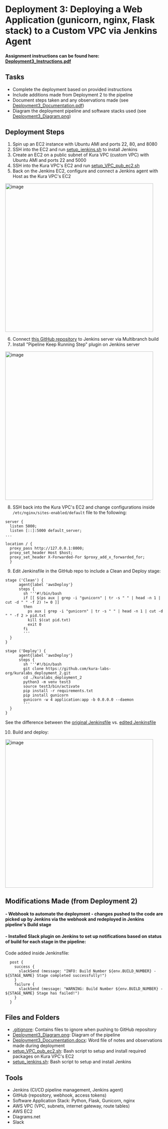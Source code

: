 # Deployment 3: Deploying a Web Application (gunicorn, nginx, Flask stack) to a Custom VPC via Jenkins Agent

#### Assignment instructions can be found here: [Deployment3_Instructions.pdf](https://github.com/cadenhong/kl_wk14_deployment3/blob/main/Deployment-3_Assignment%20(1).pdf)

## Tasks
- Complete the deployment based on provided instructions
- Include additions made from Deployment 2 to the pipeline
- Document steps taken and any observations made (see [Deployment3_Documentation.pdf]())
- Diagram the deployment pipeline and software stacks used (see [Deployment3_Diagram.png](https://github.com/cadenhong/kl_wk14_deployment3_organized/blob/main/Deployment3_Diagram.png))

## Deployment Steps
1. Spin up an EC2 instance with Ubuntu AMI and ports 22, 80, and 8080
2. SSH into the EC2 and run [setup_jenkins.sh](https://github.com/cadenhong/kl_wk14_deployment3_organized/blob/main/setup_jenkins.sh) to install Jenkins
3. Create an EC2 on a public subnet of Kura VPC (custom VPC) with Ubuntu AMI and ports 22 and 5000
4. SSH into the Kura VPC's EC2 and run [setup_VPC_pub_ec2.sh](https://github.com/cadenhong/kl_wk14_deployment3_organized/blob/main/setup_VPC_pub_ec2.sh) 
5. Back on the Jenkins EC2, configure and connect a Jenkins agent with Host as the Kura VPC's EC2
<img width="470" alt="image" src="https://user-images.githubusercontent.com/83370640/194993622-1ddf45b2-68ad-4c56-bd7f-5cd46e19954f.png">

6. Connect [this GitHub repository](https://github.com/cadenhong/kl_wk14_deployment3) to Jenkins server via Multibranch build
7. Install "Pipeline Keep Running Step" plugin on Jenkins server 
<img width="470" alt="image" src="https://user-images.githubusercontent.com/83370640/195619075-e8e25f64-45bd-48a2-89dc-f6e4bded5760.png">

8. SSH back into the Kura VPC's EC2 and change configurations inside `/etc/nginx/sites-enabled/default` file to the following:
```
server {
  listen 5000;
  listen [::]:5000 default_server;
...

location / {
  proxy_pass http://127.0.0.1:8000;
  proxy_set_header Host $host;
  proxy_set_header X-Forwarded-For $proxy_add_x_forwarded_for;
  }
```
9. Edit Jenkinsfile in the GitHub repo to include a Clean and Deploy stage:
```
stage ('Clean') {
      agent{label 'awsDeploy'}
      steps {
        sh '''#!/bin/bash
        if [[ $(ps aux | grep -i "gunicorn" | tr -s " " | head -n 1 | cut -d " " -f 2) != 0 ]]
        then
          ps aux | grep -i "gunicorn" | tr -s " " | head -n 1 | cut -d " " -f 2 > pid.txt
          kill $(cat pid.txt)
          exit 0
        fi
        '''
  }
}
     
stage ('Deploy') {
      agent{label 'awsDeploy'}
      steps {
        sh '''#!/bin/bash
        git clone https://github.com/kura-labs-org/kuralabs_deployment_2.git
        cd ./kuralabs_deployment_2
        python3 -m venv test3
        source test3/bin/activate
        pip install -r requirements.txt
        pip install gunicorn
        gunicorn -w 4 application:app -b 0.0.0.0 --daemon
        '''
  }
}
```
See the difference between the [original Jenkinsfile](https://github.com/kura-labs-org/kuralabs_deployment_3/blob/main/Jenkinsfile) vs. [edited Jenkinsfile](https://github.com/cadenhong/kl_wk14_deployment3/blob/main/Jenkinsfile)

10. Build and deploy:
<img width="470" alt="image" src="https://user-images.githubusercontent.com/83370640/194993733-2eef8a9f-1ead-498c-ac9a-5a55b4432cf3.png">


## Modifications Made (from Deployment 2)
#### - Webhook to automate the deployment - changes pushed to the code are picked up by Jenkins via the webhook and redeployed in Jenkins pipeline's Build stage

#### - Installed Slack plugin on Jenkins to set up notifications based on status of build for each stage in the pipeline:

Code added inside Jenkinsfile:
```
  post {
    success {
      slackSend (message: "INFO: Build Number ${env.BUILD_NUMBER} - ${STAGE_NAME} Stage completed successfully!")
    }
    failure {
      slackSend (message: "WARNING: Build Number ${env.BUILD_NUMBER} - ${STAGE_NAME} Stage has failed!")
    }
  }
```

## Files and Folders
- [.gitignore](https://github.com/cadenhong/kl_wk14_deployment3_organized/blob/main/.gitignore): Contains files to ignore when pushing to GitHub repository
- [Deployment3_Diagram.png](https://github.com/cadenhong/kl_wk14_deployment3_organized/blob/main/Deployment3_Diagram.png): Diagram of the pipeline
- [Deployment3_Documentation.docx](https://github.com/cadenhong/kl_wk14_deployment3_organized/blob/main/Deployment3_Documentation.docx): Word file of notes and observations made during deployment
- [setup_VPC_pub_ec2.sh](https://github.com/cadenhong/kl_wk14_deployment3_organized/blob/main/setup_VPC_pub_ec2.sh): Bash script to setup and install required packages on Kura VPC's EC2
- [setup_jenkins.sh](https://github.com/cadenhong/kl_wk14_deployment3_organized/blob/main/setup_jenkins.sh): Bash script to setup and install Jenkins

## Tools
- Jenkins (CI/CD pipeline management, Jenkins agent)
- GitHub (repository, webhook, access tokens)
- Software Application Stack: Python, Flask, Gunicorn, nginx
- AWS VPC (VPC, subnets, internet gateway, route tables)
- AWS EC2
- Diagrams.net
- Slack
